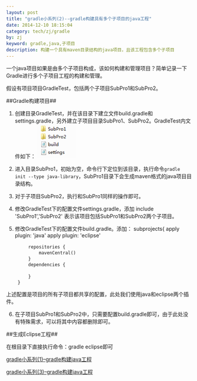 ```yaml
---
layout: post
title: "gradle小系列(2)--gradle构建具有多个子项目的java工程"
date: 2014-12-10 18:15:04
category: tech/zj/gradle
by: zj
keyword: gradle,java,子项目
description: 构建一个具有maven目录结构的java项目，且该工程包含多个子项目
---
```

一个java项目如果是由多个子项目构成，该如何构建和管理项目？简单记录一下Gradle进行多个子项目工程的构建和管理。

假设有项目项目GradleTest，包括两个子项目SubPro1和SubPro2。

##Gradle构建项目##

1. 创建目录GradleTest，并在该目录下建立文件build.gradle和settings.gradle，另外建立子项目目录SubPro1、SubPro2。GradleTest内文件如下：
![GradleTest文件结构](/images/gradle-java-multiprojects.png)
2. 进入目录SubPro1，初始为空，命令行下定位到该目录，执行命令`gradle init --type java-library`，SubPro1目录下会生成maven格式的java项目目录结构。
3. 对于子项目SubPro2，执行和SubPro1同样的操作即可。
4. 修改GradleTest下的配置文件settings.gradle，添加
		include 'SubPro1','SubPro2'
表示该项目包括SubPro1和SubPro2两个子项目。
5. 修改GradleTest下的配置文件build.gradle。添加：
		subprojects{
			apply plugin: 'java'
			apply plugin: 'eclipse'
		
			repositories {
				mavenCentral()
			}
			dependencies {
				
			}
		}
上述配置是项目的所有子项目都共享的配置，此处我们使用java和eclipse两个插件。

6. 在子项目SubPro1和SubPro2中，只需要配置build.gradle即可，由于此处没有特殊需求，可以将其中内容都删除即可。

##生成Eclipse工程##

在根目录下直接执行命令：gradle eclipse即可


[gradle小系列(1)–gradle构建java工程][link1]

[gradle小系列(3)–gradle构建java工程][link3]


[link1]:http://www.gfzj.us/tech/zj/gradle/2014/12/09/gradle%E5%B0%8F%E7%B3%BB%E5%88%97(1)--gradle%E6%9E%84%E5%BB%BAjava%E5%B7%A5%E7%A8%8B.html
[link3]:http://www.gfzj.us/tech/zj/gradle/2014/12/11/gradle%E5%B0%8F%E7%B3%BB%E5%88%97(3)--gradle%E5%AD%90%E9%A1%B9%E7%9B%AE%E4%BE%9D%E8%B5%96%E5%8F%A6%E4%B8%80%E5%AD%90%E9%A1%B9%E7%9B%AE%E9%97%AE%E9%A2%98.html
